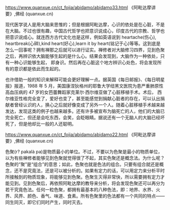 
https://www.quanxue.cn/ct_fojia/abidamo/abidamo33.html
《阿毗达摩讲要》,佛经 (quanxue.cn)

现代医学说人是用大脑来思惟的；但是根据阿毗达摩，心识的依处是在心脏，不是在大脑。不过也很有趣，中国古代哲学也把意识说成心，印度古代的宗教、哲学也把意识说成心。就连西方古代文化也是这样，例如英语说到 heartache(伤心), heartbreak(心碎),kind heart(好心),learn it by heart(铭记于心)等等。这到底是怎么一回事呢？拥有禅那之后就可以进行证实。禅修者对大脑修习四界，见到色聚之后，再辨识依大脑能够生起的是什么心。结果会发现到，大脑作为一种依处，只有一种心识能够生起， 即身识。然后再在心脏这个地方辨识心处色，将会发现所有的意识都是依此而生起的。

也许借助一般的知识来解释可能会更好理解一点。据英国《每日邮报》、《每日明星报》报道，1988 年 5 月，美国康涅狄格州的耶鲁大学纽黑文医院为患严重肺原性高血压病的 47 岁的女芭蕾舞蹈家克莱尔·西尔维亚做了心脏移植手术。术后， 西尔维亚性格完全变了，爱好也变了，甚至能感觉到捐献心脏者的存在，可以认出捐献者曾经认识的人，换心之后就好像变成了另外一个人。随着心脏移植手术越来越发达，发现这类的例子也越来越多。还有许多被宣布为脑死亡的人，他们的大脑已完全死亡，但还是会吃东西，会笑，会眨眼睛。据说还有一个无脑人的大脑已经坏死了，但是他却比一般的人还聪明。


https://www.quanxue.cn/ct_fojia/abidamo/abidamo22.html
《阿毗达摩讲要》,佛经 (quanxue.cn)

色聚(r? pakalà pa)是物质最小的单位。不过，不要以为色聚是最小的物质单位，以为有些禅修者能够见到色聚就觉得很了不起，其实色聚还是概念法。为什么呢？色聚的“聚”是“组合”的意思；如此，色聚也就是色法的组合。只要有组合就还是概念，还不是究竟法，还是可以被分析的。如果有定力的话，可以用定力来分析平时所接触到的物质现象，将能够见到色聚。色聚生灭得非常快，所以需要拥有定力才能见到。见到色聚后，再依照阿毗达摩的教导来分析，将会发现色聚还可以再分为若干究竟色法。任何一粒色聚，都拥有最基本的八种色法，即：地界、水界、火界、风界、颜色、香气、味道、食素。所有色聚里的色法都有一个共同的特点——同生同灭，即它们同时产生，同时灭去。


